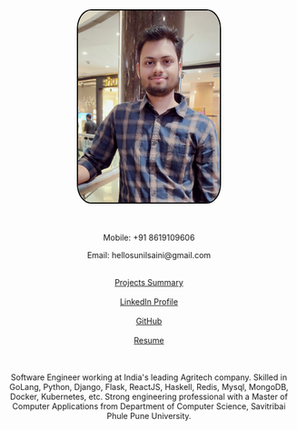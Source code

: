 <div style="height:500px">
    <div>
      <div>
        <center>
          <img src="/images/my_pic.jpg" style="width:250px;border-radius:10%;border:2px solid #000;">
        </center>
      </div>
      <div style="text-align:center;">
        <br><br>
        <p>Mobile: +91 8619109606</p>
        <p>Email: hellosunilsaini@gmail.com</p>
        <br>
        <a href="https://docs.google.com/spreadsheets/d/1nB2kyE4mW_f5MHMabJb7JJTpa8m2ouGosSx8a3w0ntw/edit?usp=sharing">Projects Summary</a><br><br>
        <a href="https://www.linkedin.com/in/hellosunilsaini">LinkedIn Profile</a> <br><br>
        <a href="https://github.com/HelloSunilSaini?tab=repositories">GitHub</a><br><br>
        <a href="https://drive.google.com/file/d/1bWukKFAxnezNcLGAUCeq56rL9fU5TRhT/view?usp=sharing">Resume</a>
        <br><br>
      </div>
    </div>
    <br>
    <div style="text-align:center;">
      <p>Software Engineer working at India's leading Agritech company. Skilled in GoLang, Python, Django, Flask, ReactJS, Haskell, Redis, Mysql, MongoDB, Docker, Kubernetes, etc. Strong engineering professional with a Master of Computer Applications from Department of Computer Science, Savitribai Phule Pune University.</p>
    </div>
</div>

